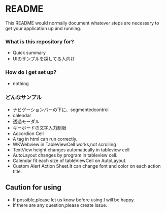 # README #

This README would normally document whatever steps are necessary to get your application up and running.

### What is this repository for? ###

* Quick summary
* UIのサンプルを探してる人向け


### How do I get set up? ###

* nothing

### どんなサンプル
* ナビゲーションバーの下に、segmentedcontrol
* calendar
* 透過モーダル
* キーボードの文字入力制限
* Accordion Cell
* A tag in html can run correctly.
* WKWebview in TableViewCell works,not scrolling
* TextView height changes automatically in tableview cell
* AutoLayout changes by program in tableview cell.
* Calendar fit each size of tableViewCell on AutoLayout.
* Custom Alert Action Sheet.It can change font and color on each action title.

## Caution for using 
* If possible,please let us know before using.I will be happy.
* If there are any question,please create issue.
